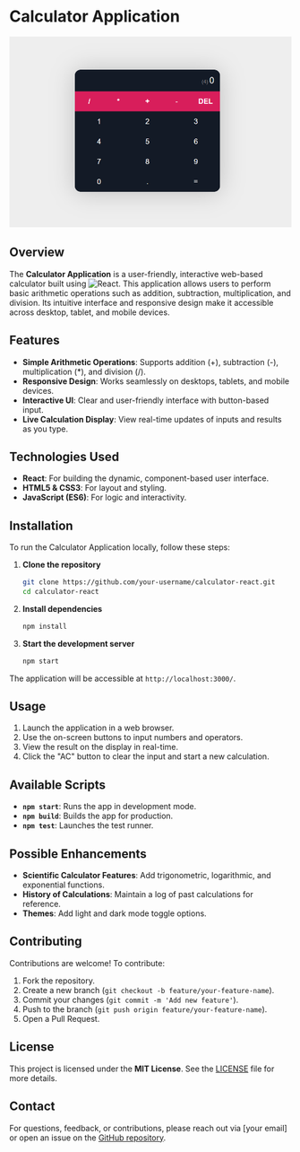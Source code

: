 # Calculator Application

![calculator image](image.png)

## Overview
The **Calculator Application** is a user-friendly, interactive web-based calculator built using ![React](https://img.shields.io/badge/react-%2320232a.svg?style=for-the-badge&logo=react&logoColor=%2361DAFB). This application allows users to perform basic arithmetic operations such as addition, subtraction, multiplication, and division. Its intuitive interface and responsive design make it accessible across desktop, tablet, and mobile devices.

## Features
- **Simple Arithmetic Operations**: Supports addition (+), subtraction (-), multiplication (*), and division (/).
- **Responsive Design**: Works seamlessly on desktops, tablets, and mobile devices.
- **Interactive UI**: Clear and user-friendly interface with button-based input.
- **Live Calculation Display**: View real-time updates of inputs and results as you type.

## Technologies Used
- **React**: For building the dynamic, component-based user interface.
- **HTML5 & CSS3**: For layout and styling.
- **JavaScript (ES6)**: For logic and interactivity.

## Installation
To run the Calculator Application locally, follow these steps:

1. **Clone the repository**
   ```bash
   git clone https://github.com/your-username/calculator-react.git
   cd calculator-react
   ```

2. **Install dependencies**
   ```bash
   npm install
   ```

3. **Start the development server**
   ```bash
   npm start
   ```

The application will be accessible at `http://localhost:3000/`.

## Usage
1. Launch the application in a web browser.
2. Use the on-screen buttons to input numbers and operators.
3. View the result on the display in real-time.
4. Click the "AC" button to clear the input and start a new calculation.


## Available Scripts
- **`npm start`**: Runs the app in development mode.
- **`npm build`**: Builds the app for production.
- **`npm test`**: Launches the test runner.

## Possible Enhancements
- **Scientific Calculator Features**: Add trigonometric, logarithmic, and exponential functions.
- **History of Calculations**: Maintain a log of past calculations for reference.
- **Themes**: Add light and dark mode toggle options.

## Contributing
Contributions are welcome! To contribute:
1. Fork the repository.
2. Create a new branch (`git checkout -b feature/your-feature-name`).
3. Commit your changes (`git commit -m 'Add new feature'`).
4. Push to the branch (`git push origin feature/your-feature-name`).
5. Open a Pull Request.

## License
This project is licensed under the **MIT License**. See the [LICENSE](LICENSE) file for more details.

## Contact
For questions, feedback, or contributions, please reach out via [your email] or open an issue on the [GitHub repository](https://github.com/your-username/calculator-app).
